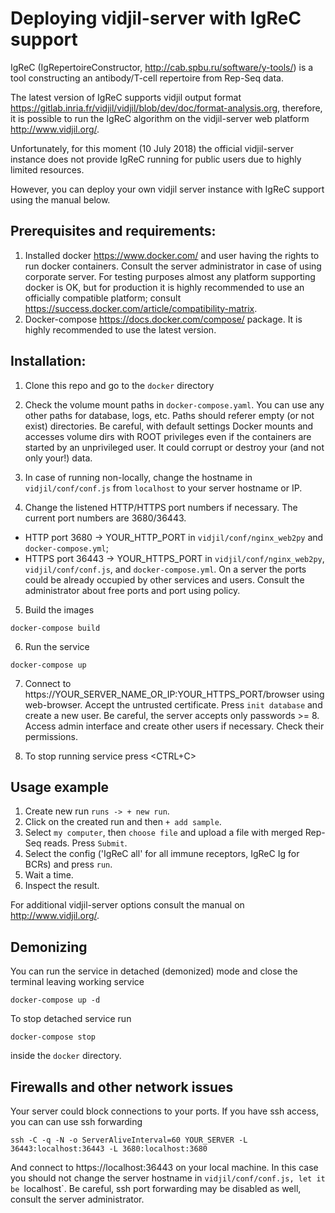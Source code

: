 # Deploying vidjil-server with IgReC support

IgReC (IgRepertoireConstructor, http://cab.spbu.ru/software/y-tools/) is a tool constructing an antibody/T-cell repertoire from Rep-Seq data.

The latest version of IgReC supports vidjil output format https://gitlab.inria.fr/vidjil/vidjil/blob/dev/doc/format-analysis.org,
therefore, it is possible to run the IgReC algorithm on the vidjil-server web platform http://www.vidjil.org/.

Unfortunately, for this moment (10 July 2018) the official vidjil-server instance does
not provide IgReC running for public users due to highly limited resources.

However, you can deploy your own vidjil server instance with IgReC support using the manual below.

## Prerequisites and requirements:
1. Installed docker https://www.docker.com/ and user having the rights to run docker containers.
Consult the server administrator in case of using corporate server.
For testing purposes almost any platform supporting docker is OK, but for production it is
highly recommended to use an officially compatible platform; consult https://success.docker.com/article/compatibility-matrix.
2. Docker-compose https://docs.docker.com/compose/ package. It is highly recommended to use the latest version.

## Installation:
1. Clone this repo and go to the `docker` directory

2. Check the volume mount paths in `docker-compose.yaml`. You can use any other paths for database, logs, etc.
Paths should referer empty (or not exist) directories.
Be careful, with default settings Docker mounts and accesses volume dirs with ROOT privileges even if the containers are started by
an unprivileged user. It could corrupt or destroy your (and not only your!) data.

3. In case of running non-locally, change the hostname in `vidjil/conf/conf.js` from `localhost` to your server hostname or IP.


4. Change the listened HTTP/HTTPS port numbers if necessary. The current port numbers are 3680/36443.
* HTTP port 3680 -> YOUR_HTTP_PORT in `vidjil/conf/nginx_web2py` and `docker-compose.yml`;
* HTTPS port 36443 -> YOUR_HTTPS_PORT in `vidjil/conf/nginx_web2py`, `vidjil/conf/conf.js`, and `docker-compose.yml`.
On a server the ports could be already occupied by other services and users.
Consult the administrator about free ports and port using policy.



5. Build the images
```
docker-compose build
```

6. Run the service
```
docker-compose up
```

7. Connect to https://YOUR_SERVER_NAME_OR_IP:YOUR_HTTPS_PORT/browser using web-browser. Accept the untrusted certificate.
Press `init database` and create a new user. Be careful, the server accepts only passwords >= 8.
Access admin interface and create other users if necessary. Check their permissions.

8. To stop running service press <CTRL+C>

## Usage example
1. Create new run `runs -> + new run`.
2. Click on the created run and then `+ add sample`.
3. Select `my computer`, then `choose file` and upload a file with merged Rep-Seq reads. Press `Submit`.
4. Select the config ('IgReC all' for all immune receptors, IgReC Ig for BCRs) and press `run`.
5. Wait a time.
6. Inspect the result.


For additional vidjil-server options consult the manual on http://www.vidjil.org/.

## Demonizing
You can run the service in detached (demonized) mode and close the terminal leaving working service
```
docker-compose up -d
```
To stop detached service run
```
docker-compose stop
```
inside the `docker` directory.

## Firewalls and other network issues
Your server could block connections to your ports. If you have ssh access, you can can use ssh forwarding
```
ssh -C -q -N -o ServerAliveInterval=60 YOUR_SERVER -L 36443:localhost:36443 -L 3680:localhost:3680
```
And connect to https://localhost:36443 on your local machine.
In this case you should not change the server hostname in `vidjil/conf/conf.js, let it be `localhost`.
Be careful, ssh port forwarding may be disabled as well, consult the server administrator.
